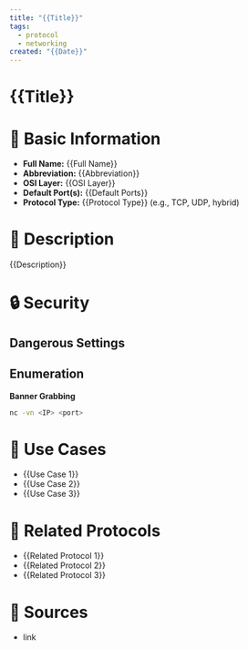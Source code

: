 ```yaml
---
title: "{{Title}}"
tags:
  - protocol
  - networking
created: "{{Date}}"
---
```


# {{Title}}

# 📌 Basic Information
- **Full Name:** {{Full Name}}
- **Abbreviation:** {{Abbreviation}}
- **OSI Layer:** {{OSI Layer}}
- **Default Port(s):** {{Default Ports}}
- **Protocol Type:** {{Protocol Type}} (e.g., TCP, UDP, hybrid)

# 🔎 Description
{{Description}}

# 🔒 Security
## Dangerous Settings
## Enumeration
**Banner Grabbing**
```bash
nc -vn <IP> <port>
```


# 📡 Use Cases
- {{Use Case 1}}
- {{Use Case 2}}
- {{Use Case 3}}

# 🔗 Related Protocols
- {{Related Protocol 1}}
- {{Related Protocol 2}}
- {{Related Protocol 3}}

# 📜 Sources
- link

